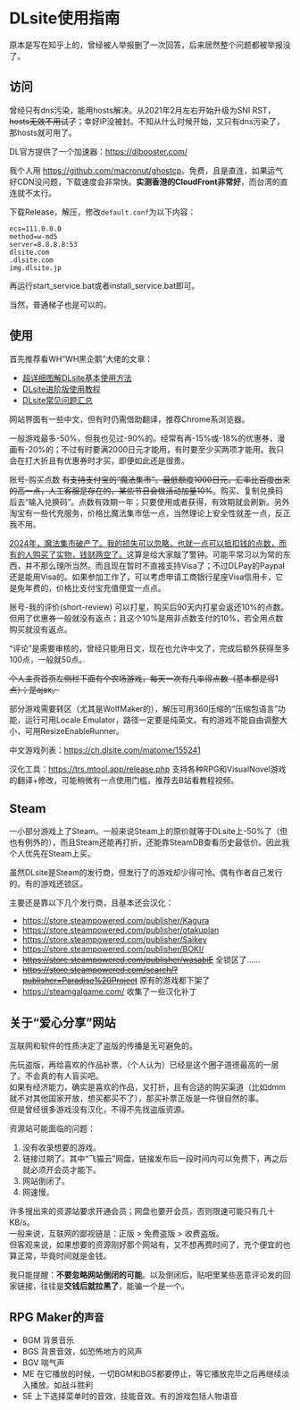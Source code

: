 # DLsite使用指南

原本是写在知乎上的，曾经被人举报删了一次回答，后来居然整个问题都被举报没了。

## 访问

曾经只有dns污染，能用hosts解决。从2021年2月左右开始升级为SNI RST，~~hosts无效不用试了~~；幸好IP没被封。不知从什么时候开始，又只有dns污染了，那hosts就可用了。

DL官方提供了一个加速器：https://dlbooster.com/

我个人用 <https://github.com/macronut/ghostcp>。免费，且是直连，如果运气好CDN没问题，下载速度会非常快。**实测香港的CloudFront非常好**，而台湾的直连就不太行。

下载Release，解压，修改`default.conf`为以下内容：

```
ecs=111.0.0.0
method=w-md5
server=8.8.8.8:53
dlsite.com
.dlsite.com
img.dlsite.jp
```

再运行start_service.bat或者install_service.bat即可。

当然，普通梯子也是可以的。

## 使用

首先推荐看WH“WH黑企鹅”大佬的文章：

* [超详细图解DLsite基本使用方法](https://www.weibo.com/ttarticle/p/show?id=2309404304814015141577)
* [DLsite进阶版使用教程](https://www.weibo.com/ttarticle/p/show?id=2309404265719100494880)
* [DLsite常见问题汇总](https://krpengin.wordpress.com/2020/05/16/dlsitefaq/)

网站界面有一些中文，但有时仍需借助翻译，推荐Chrome系浏览器。

一般游戏最多-50%，但我也见过-90%的。经常有再-15%或-18%的优惠券，漫画有-20%的；不过有时要满2000日元才能用，有时要至少买两项才能用。我只会在打大折且有优惠券时才买，即便如此还是很贵。

账号-购买点数 <del>有支持支付宝的“魔法集市”。最低额度1000日元，汇率比百度出来的高一点，人工客服是存在的，某些节日会做活动加量10%</del>。购买、复制兑换码后去“输入兑换码”。点数有效期一年；只要使用或者获得，有效期就会刷新。另外淘宝有一些代充服务，价格比魔法集市低一点，当然理论上安全性就差一点，反正我不用。

<ins>2024年，魔法集市破产了。我的损失可以忽略，也就一点可以抵扣钱的点数，而有的人购买了实物，钱财两空了。</ins>这算是给大家敲了警钟。可能平常习以为常的东西，并不那么理所当然。而且现在暂时不直接支持Visa了；不过DLPay的Paypal还是能用Visa的。如果参加工作了，可以考虑申请工商银行星座Visa信用卡，它是免年费的，价格比支付宝充值便宜一点点。

账号-我的评价(short-review) 可以打星，购买后90天内打星会返还10%的点数。但用了优惠券一般就没有返点；且这个10%是用非点数支付的10%，若全用点数购买就没有返点。

“评论”是需要审核的，曾经只能用日文，现在也允许中文了，完成后额外获得至多100点，一般就50点。

~~个人主页首页左侧栏下面有个农场游戏，每天一次有几率得点数（基本都是得1点）；是ajax。~~

部分游戏需要转区（尤其是WolfMaker的），解压可用360压缩的“压缩包语言”功能，运行可用Locale Emulator，路径一定要是纯英文。有的游戏不能自由调整大小，可用ResizeEnableRunner。

中文游戏列表：https://ch.dlsite.com/matome/155241

汉化工具：https://trs.mtool.app/release.php 支持各种RPG和VisualNovel游戏的翻译+修改，可能稍微有一点使用门槛，推荐去B站看教程视频。

## Steam

一小部分游戏上了Steam。一般来说Steam上的原价就等于DLsite上-50%了（但也有例外的），而且Steam还能再打折，还能靠SteamDB查看历史最低价。因此我个人优先在Steam上买。

虽然DLsite是Steam的发行商，但发行了的游戏却少得可怜。偶有作者自己发行的。有的游戏还锁区。

主要还是靠以下几个发行商，且基本还会汉化：

* <https://store.steampowered.com/publisher/Kagura>
* <https://store.steampowered.com/publisher/otakuplan>
* <https://store.steampowered.com/publisher/Saikey>
* <https://store.steampowered.com/publisher/BOKI/>
* ~~<https://store.steampowered.com/publisher/wasabiE>~~ 全锁区了……
* ~~<https://store.steampowered.com/search/?publisher=Paradise%20Project>~~ 原有的游戏都下架了
* <https://steamgalgame.com/> 收集了一些汉化补丁

## 关于“爱心分享”网站

互联网和软件的性质决定了盗版的传播是无可避免的。

先玩盗版，再给喜欢的作品补票，（个人认为）已经是这个圈子道德最高的一层了。不会真的有人盲买吧。\
如果有经济能力，确实是喜欢的作品，又打折，且有合适的购买渠道（比如dmm就不对其他国家开放，想买都买不了），那买补票正版是一件很自然的事。\
但是曾经很多游戏没有汉化，不得不先找盗版资源。

资源站可能面临的问题：

1. 没有收录想要的游戏。
2. 链接过期了。其中“飞猫云”网盘，链接发布后一段时间内可以免费下，再之后就必须开会员才能下。
3. 网站倒闭了。
4. 网速慢。

许多搜出来的资源站要求开通会员；网盘也要开会员，否则限速可能只有几十KB/s。\
一般来说，互联网的鄙视链是：正版 > 免费盗版 > 收费盗版。\
但客观来说，如果想要的资源刚好那个网站有，又不想再费时间了，充个便宜的也算正常，毕竟时间就是金钱。

我只能提醒：**不要忽略网站倒闭的可能**。以及倒闭后，贴吧里某些恶意评论发的回家链接，往往是**交钱后就拉黑了**，能骗一个是一个。

## RPG Maker的`声音`

* BGM 背景音乐
* BGS 背景音效，如恐怖地方的风声
* BGV 喘气声
* ME 在它播放的时候，一切BGM和BGS都要停止，等它播放完毕之后再继续淡入播放。如战斗胜利
* SE 上下选择菜单时的音效，技能音效。有的游戏包括人物语音
